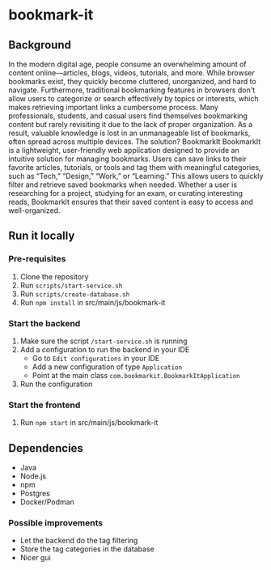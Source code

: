 # bookmark-it

## Background
In the modern digital age, people consume an overwhelming amount of content
online—articles, blogs, videos, tutorials, and more. While browser bookmarks exist, they
quickly become cluttered, unorganized, and hard to navigate. Furthermore, traditional
bookmarking features in browsers don't allow users to categorize or search effectively by
topics or interests, which makes retrieving important links a cumbersome process.
Many professionals, students, and casual users find themselves bookmarking content but
rarely revisiting it due to the lack of proper organization. As a result, valuable knowledge is
lost in an unmanageable list of bookmarks, often spread across multiple devices.
The solution? BookmarkIt
BookmarkIt is a lightweight, user-friendly web application designed to provide an intuitive
solution for managing bookmarks. Users can save links to their favorite articles, tutorials, or
tools and tag them with meaningful categories, such as “Tech,” “Design,” “Work,” or
“Learning.” This allows users to quickly filter and retrieve saved bookmarks when needed.
Whether a user is researching for a project, studying for an exam, or curating interesting
reads, BookmarkIt ensures that their saved content is easy to access and well-organized.

## Run it locally

### Pre-requisites
1. Clone the repository
2. Run `scripts/start-service.sh`
3. Run `scripts/create-database.sh`
4. Run `npm install` in src/main/js/bookmark-it

### Start the backend
1. Make sure the script `/start-service.sh` is running
2. Add a configuration to run the backend in your IDE 
   * Go to `Edit configurations` in your IDE 
   * Add a new configuration of type `Application`
   * Point at the main class `com.bookmarkit.BookmarkItApplication`
3. Run the configuration

### Start the frontend
1. Run `npm start` in src/main/js/bookmark-it

## Dependencies
* Java
* Node.js
* npm
* Postgres
* Docker/Podman

### Possible improvements
* Let the backend do the tag filtering
* Store the tag categories in the database
* Nicer gui
